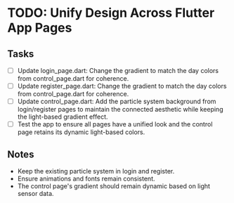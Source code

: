 # TODO: Unify Design Across Flutter App Pages

## Tasks
- [ ] Update login_page.dart: Change the gradient to match the day colors from control_page.dart for coherence.
- [ ] Update register_page.dart: Change the gradient to match the day colors from control_page.dart for coherence.
- [ ] Update control_page.dart: Add the particle system background from login/register pages to maintain the connected aesthetic while keeping the light-based gradient effect.
- [ ] Test the app to ensure all pages have a unified look and the control page retains its dynamic light-based colors.

## Notes
- Keep the existing particle system in login and register.
- Ensure animations and fonts remain consistent.
- The control page's gradient should remain dynamic based on light sensor data.
